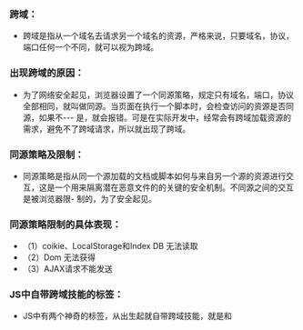### 跨域：
 - 跨域是指从一个域名去请求另一个域名的资源，严格来说，只要域名，协议，端口任何一个不同，就可以视为跨域。          
### 出现跨域的原因：
  - 为了网络安全起见，浏览器设置了一个同源策略，规定只有域名，端口，协议全部相同，就叫做同源。当页面在执行一个脚本时，会检查访问的资源是否同源，如果不--- 是，就会报错。可是在实际开发中，经常会有跨域加载资源的需求，避免不了跨域请求，所以就出现了跨域。

### 同源策略及限制：
  - 同源策略是指从同一个源加载的文档或脚本如何与来自另一个源的资源进行交互，这是一个用来隔离潜在恶意文件的的关键的安全机制。不同源之间的交互是被浏览器限- 制的，为了安全起见。

### 同源策略限制的具体表现：
- （1）coikie、LocalStorage和Index DB 无法读取
- （2）Dom 无法获得
- （3）AJAX请求不能发送

### JS中自带跨域技能的标签：
  - JS中有两个神奇的标签，从出生起就自带跨域技能，就是<img/>和<script><script/>这两个标签。
  说起能跨域的标签，就要提一提常用的跨域方法。

### 常用的跨域方法：
 -  1、JSONP -- 原理就是利用了script标签，在标签外套了一层壳，利用标签特性达到跨域加载资源的效果。
  JSONP由两部分组成，回调函数和数据
  #### 优点：
   - （1）兼容性好，在多古老的浏览器都能运行。
   - （2）能直接访问响应文本，支持在浏览器与服务器之间双向通信。
 #### 缺点：
   - （1）只支持GET请求，不支持POST请求；
   - （2）不够安全。因为JSONP是从其他域中加载代码执行，如果其他域不安全，可能会在响应中带有恶意代码。
   - （3）不容易确认请求是否失败。
 -  2、CORS -- 跨站资源共享，它是跨域的官方解决方案，升级版的JSONP。原理是使用自定义的HTTP头部让浏览器与服务器进行沟通，从而决定请求或响应是应该成功还是失败。请求和响应都不包含cookie信息。
    CORS需要浏览器和后院同时支持，浏览器会自动进行CORS通信，实现CORS通信的关键是后端，只要后端实现了CORS，就实现了跨域，服务端设置Access-Control-Allow-Origin 就可以开启CORS，该属性表示哪些域名可以访问资源，如果设置通配符则表示所有网站都可以访问资源。
  - 3、webSockets -- 不受同源策略影响。原理是因为它不使用HTTP协议，而使用一种自定义的协议，专门为快速传输小数据设计。
 -  4、Nginx -- 代理跨域。反向代理跨域。
